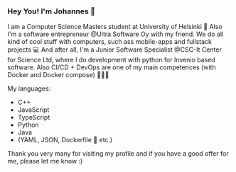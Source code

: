 ### Hey You! I'm Johannes 🤠

I am a Computer Science Masters student at University of Helsinki 🏫 Also I'm a software entrepreneur @Ultra Software Oy with my friend. We do all kind of cool stuff with computers, such ass mobile-apps and fullstack projects 💻 And after all, I'm a Junior Software Specialist @CSC-It Center for Science Ltd, where I do development with python for Invenio based software. Also CI/CD + DevOps are one of my main competences (with Docker and Docker compose) 👨🏼‍💻

My languages:
* C++
* JavaScript
* TypeScript
* Python
* Java
* (YAML, JSON, Dockerfile 🐳 etc.)

Thank you very many for visiting my profile and if you have a good offer for me, please let me know :)

